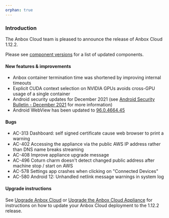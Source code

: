 ```yaml
---
orphan: true
---
```

### Introduction

The Anbox Cloud team is pleased to announce the release of Anbox Cloud 1.12.2.

Please see [component versions](https://anbox-cloud.io/docs/component-versions) for a list of updated components.

#### New features & improvements

* Anbox container termination time was shortened by improving internal timeouts
* Explicit CUDA context selection on NVIDIA GPUs avoids cross-GPU usage of a single container
* Android security updates for December 2021 (see [Android Security Bulletin - December 2021](https://source.android.com/security/bulletin/2021-12-01) for more information)
* Android WebView has been updated to [96.0.4664.45](https://chromereleases.googleblog.com/2021/11/stable-channel-update-for-desktop.html)

#### Bugs

* AC-313 Dashboard: self signed certificate cause web browser to print a warning
* AC-402 Accessing the appliance via the public AWS IP address rather than DNS name breaks streaming
* AC-408 Improve appliance upgrade message
* AC-496 Coturn charm doesn't detect changed public address after machine stop / start on AWS
* AC-578 Settings app crashes when clicking on "Connected Devices"
* AC-580 Android 12: Unhandled netlink message warnings in system log

#### Upgrade instructions

See [Upgrade Anbox Cloud](https://anbox-cloud.io/docs/howto/update/upgrade-anbox) or [Upgrade the Anbox Cloud Appliance](https://anbox-cloud.io/docs/howto/update/upgrade-appliance) for instructions on how to update your Anbox Cloud deployment to the 1.12.2 release.
